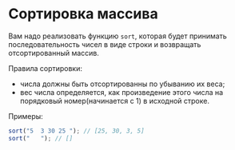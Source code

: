 # Сортировка массива

Вам надо реализовать функцию `sort`, которая будет принимать последовательность чисел в виде строки и возвращать отсортированный массив.

Правила сортировки:
- числа должны быть отсортированны по убыванию их веса;
- вес числа определяется, как произведение этого числа на порядковый номер(начинается с 1) в исходной строке.

Примеры:

```javascript
sort("5  3 30 25 "); // [25, 30, 3, 5]
sort("   "); // []
```
